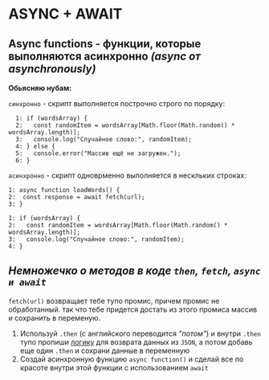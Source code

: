 # ASYNC + AWAIT



## Async functions - функции, которые выполняются асинхронно *(async от asynchronously)*
**Обьясняю нубам:**

`синхронно` - скрипт выполняется построчно строго по порядку:
  ```
    1: if (wordsArray) {
    2:   const randomItem = wordsArray[Math.floor(Math.random() * wordsArray.length)];
    3:   console.log("Случайное слово:", randomItem);
    4: } else {
    5:   console.error("Массив ещё не загружен.");
    6: }
```
`асинхронно` - скрипт одноврменно выполняется в нескльких строках:
```
1: async function loadWords() {
2:  const response = await fetch(url);
3: }

1: if (wordsArray) {
2:   const randomItem = wordsArray[Math.floor(Math.random() * wordsArray.length)];
3:   console.log("Случайное слово:", randomItem);
4: }
```

## *Немножечко о методов в коде `then`, `fetch`, `async и await`*


`fetch(url)` возвращает тебе тупо промис, причем промис не обработанный. так что тебе придется достать из этого промиса массив и сохранить в переменую.

1. Используй `.then` (c английского переводится *"потом"*) и внутри `.then` тупо пропиши [логику](https://learn.javascript.ru/fetch) для возврата данных из `JSON`, а потом добавь еще один `.then` и сохрани данные в переменную
2. Создай асинхронную функцию `async function()` и сделай все по красоте внутри этой функции с использованием `await`
